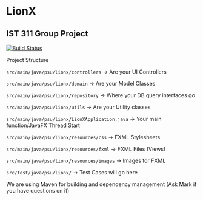 # LionX

## IST 311 Group Project

[![Build Status](https://travis-ci.com/Triippz/LionX.svg?branch=master)](https://travis-ci.com/Triippz/LionX)

Project Structure

``src/main/java/psu/lionx/controllers`` -> Are your UI Controllers

``src/main/java/psu/lionx/domain`` -> Are your Model Classes

``src/main/java/psu/lionx/repository`` -> Where your DB query interfaces go

``src/main/java/psu/lionx/utils`` -> Are your Utility classes

``src/main/java/psu/lionx/LionXApplication.java`` -> Your main function/JavaFX Thread Start

``src/main/java/psu/lionx/resources/css`` -> FXML Stylesheets

``src/main/java/psu/lionx/resources/fxml`` -> FXML Files (Views)

``src/main/java/psu/lionx/resources/images`` -> Images for FXML

``src/test/java/psu/lionx/`` -> Test Cases will go here


We are using Maven for building and dependency management (Ask Mark if you have questions on it)
